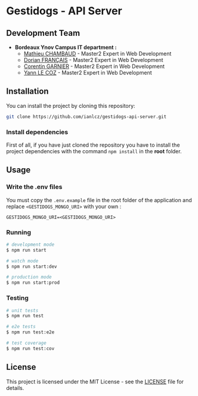 # Gestidogs - API Server

## Development Team

- **Bordeaux Ynov Campus IT department :**
  - [Mathieu CHAMBAUD](https://github.com/FrekiManagarm) - Master2 Expert in Web Development
  - [Dorian FRANÇAIS](https://github.com/DorianFRANCAIS) - Master2 Expert in Web Development
  - [Corentin GARNIER](https://github.com/Maysto) - Master2 Expert in Web Development
  - [Yann LE COZ](https://github.com/ianlcz) - Master2 Expert in Web Development

## Installation

You can install the project by cloning this repository:

```bash
git clone https://github.com/ianlcz/gestidogs-api-server.git
```

### Install dependencies

First of all, if you have just cloned the repository you have to install the project dependencies with the command `npm install` in the **root** folder.

## Usage

### Write the .env files

You must copy the `.env.example` file in the root folder of the application and replace `<GESTIDOGS_MONGO_URI>` with your own :

```
GESTIDOGS_MONGO_URI=<GESTIDOGS_MONGO_URI>
```

### Running

```bash
# development mode
$ npm run start

# watch mode
$ npm run start:dev

# production mode
$ npm run start:prod
```

### Testing

```bash
# unit tests
$ npm run test

# e2e tests
$ npm run test:e2e

# test coverage
$ npm run test:cov
```

## License

This project is licensed under the MIT License - see the [LICENSE](./LICENSE) file for details.
